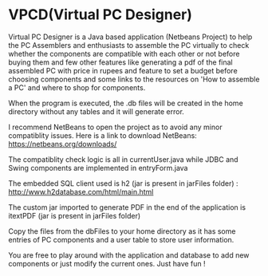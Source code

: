 # VPCD(Virtual PC Designer)

Virtual PC Designer is a Java based application (Netbeans Project) to help the PC Assemblers and enthusiasts to assemble
the PC virtually to check whether the components are compatible with each other or not before buying them and few other 
features like generating a pdf of the final assembled PC with price in rupees and feature to set a budget before choosing components and 
some links to the resources on 'How to assemble a PC' and where to shop for components.

When the program is executed, the .db files will be created in the home directory without any tables
and it will generate error.

I recommend NetBeans to open the project as to avoid any minor compatiblity issues.
Here is a link to download NetBeans:
    https://netbeans.org/downloads/

The compatiblity check logic is all in currentUser.java while JDBC and 
Swing components are implemented in entryForm.java

The embedded SQL client used is h2 (jar is present in jarFiles folder) : http://www.h2database.com/html/main.html 

The custom jar imported to generate PDF in the end of the application is itextPDF (jar is present in jarFiles folder)

Copy the files from the dbFiles to your home directory as it has some entries of PC components and
a user table to store user information.

You are free to play around with the application and database to add new components or just modify the current ones.
Just have fun !
